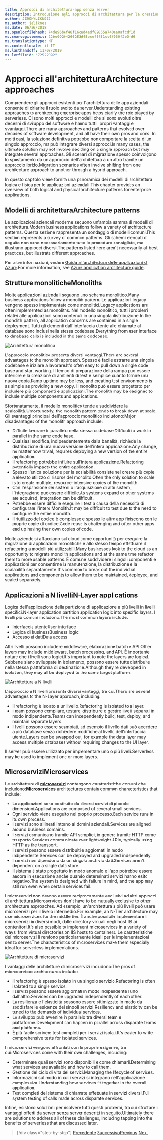 ```yaml
---
title: Approcci di architettura-app senza server
description: Introduzione agli approcci di architettura per la creazione di applicazioni aziendali basate su cloud, da architetture a più livelli a senza server.
author: JEREMYLIKNESS
ms.author: jeliknes
ms.date: 06/26/2018
ms.openlocfilehash: 74de96bef48f16ced4adf82855a740aa0afcdf1d
ms.sourcegitcommit: 22be09204266253d45ece46f51cc6f080f2b3fd6
ms.translationtype: MT
ms.contentlocale: it-IT
ms.lasthandoff: 11/08/2019
ms.locfileid: "72522892"
---
```

# <a name="architecture-approaches"></a><span data-ttu-id="d7b5b-103">Approcci all'architettura</span><span class="sxs-lookup"><span data-stu-id="d7b5b-103">Architecture approaches</span></span>

<span data-ttu-id="d7b5b-104">Comprendere gli approcci esistenti per l'architettura delle app aziendali consente di chiarire il ruolo svolto da server.</span><span class="sxs-lookup"><span data-stu-id="d7b5b-104">Understanding existing approaches to architecting enterprise apps helps clarify the role played by serverless.</span></span> <span data-ttu-id="d7b5b-105">Ci sono molti approcci e modelli che si sono evoluti oltre decenni di sviluppo del software e hanno tutti i propri vantaggi e svantaggi.</span><span class="sxs-lookup"><span data-stu-id="d7b5b-105">There are many approaches and patterns that evolved over decades of software development, and all have their own pros and cons.</span></span> <span data-ttu-id="d7b5b-106">In molti casi, la soluzione definitiva potrebbe non comportare la scelta di un singolo approccio, ma può integrare diversi approcci.</span><span class="sxs-lookup"><span data-stu-id="d7b5b-106">In many cases, the ultimate solution may not involve deciding on a single approach but may integrate several approaches.</span></span> <span data-ttu-id="d7b5b-107">Gli scenari di migrazione spesso coinvolgono lo spostamento da un approccio dell'architettura a un altro tramite un approccio ibrido.</span><span class="sxs-lookup"><span data-stu-id="d7b5b-107">Migration scenarios often involve shifting from one architecture approach to another through a hybrid approach.</span></span>

<span data-ttu-id="d7b5b-108">In questo capitolo viene fornita una panoramica dei modelli di architettura logica e fisica per le applicazioni aziendali.</span><span class="sxs-lookup"><span data-stu-id="d7b5b-108">This chapter provides an overview of both logical and physical architecture patterns for enterprise applications.</span></span>

## <a name="architecture-patterns"></a><span data-ttu-id="d7b5b-109">Modelli di architettura</span><span class="sxs-lookup"><span data-stu-id="d7b5b-109">Architecture patterns</span></span>

<span data-ttu-id="d7b5b-110">Le applicazioni aziendali moderne seguono un'ampia gamma di modelli di architettura.</span><span class="sxs-lookup"><span data-stu-id="d7b5b-110">Modern business applications follow a variety of architecture patterns.</span></span> <span data-ttu-id="d7b5b-111">Questa sezione rappresenta un sondaggio di modelli comuni.</span><span class="sxs-lookup"><span data-stu-id="d7b5b-111">This section represents a survey of common patterns.</span></span> <span data-ttu-id="d7b5b-112">Gli schemi elencati di seguito non sono necessariamente tutte le procedure consigliate, ma illustrano approcci diversi.</span><span class="sxs-lookup"><span data-stu-id="d7b5b-112">The patterns listed here aren't necessarily all best practices, but illustrate different approaches.</span></span>

<span data-ttu-id="d7b5b-113">Per altre informazioni, vedere [Guida all'architettura delle applicazioni di Azure](https://docs.microsoft.com/azure/architecture/guide/).</span><span class="sxs-lookup"><span data-stu-id="d7b5b-113">For more information, see [Azure application architecture guide](https://docs.microsoft.com/azure/architecture/guide/).</span></span>

## <a name="monoliths"></a><span data-ttu-id="d7b5b-114">Strutture monolitiche</span><span class="sxs-lookup"><span data-stu-id="d7b5b-114">Monoliths</span></span>

<span data-ttu-id="d7b5b-115">Molte applicazioni aziendali seguono uno schema monolitico.</span><span class="sxs-lookup"><span data-stu-id="d7b5b-115">Many business applications follow a monolith pattern.</span></span> <span data-ttu-id="d7b5b-116">Le applicazioni legacy vengono spesso implementate come monolitici.</span><span class="sxs-lookup"><span data-stu-id="d7b5b-116">Legacy applications are often implemented as monoliths.</span></span> <span data-ttu-id="d7b5b-117">Nel modello monolitico, tutti i problemi relativi alle applicazioni sono contenuti in una singola distribuzione.</span><span class="sxs-lookup"><span data-stu-id="d7b5b-117">In the monolith pattern, all application concerns are contained in a single deployment.</span></span> <span data-ttu-id="d7b5b-118">Tutti gli elementi dall'interfaccia utente alle chiamate al database sono inclusi nella stessa codebase.</span><span class="sxs-lookup"><span data-stu-id="d7b5b-118">Everything from user interface to database calls is included in the same codebase.</span></span>

![Architettura monolitica](./media/monolith-architecture.png)

<span data-ttu-id="d7b5b-120">L'approccio monolitico presenta diversi vantaggi.</span><span class="sxs-lookup"><span data-stu-id="d7b5b-120">There are several advantages to the monolith approach.</span></span> <span data-ttu-id="d7b5b-121">Spesso è facile estrarre una singola codebase e iniziare a lavorare.</span><span class="sxs-lookup"><span data-stu-id="d7b5b-121">It's often easy to pull down a single code base and start working.</span></span> <span data-ttu-id="d7b5b-122">Il tempo di preparazione della rampa può essere inferiore e la creazione di ambienti di test è semplice quanto fornire una nuova copia.</span><span class="sxs-lookup"><span data-stu-id="d7b5b-122">Ramp up time may be less, and creating test environments is as simple as providing a new copy.</span></span> <span data-ttu-id="d7b5b-123">Il monolito può essere progettato per includere più componenti e applicazioni.</span><span class="sxs-lookup"><span data-stu-id="d7b5b-123">The monolith may be designed to include multiple components and applications.</span></span>

<span data-ttu-id="d7b5b-124">Sfortunatamente, il modello monolitico tende a suddividere la scalabilità.</span><span class="sxs-lookup"><span data-stu-id="d7b5b-124">Unfortunately, the monolith pattern tends to break down at scale.</span></span> <span data-ttu-id="d7b5b-125">Gli svantaggi principali dell'approccio monolitico includono:</span><span class="sxs-lookup"><span data-stu-id="d7b5b-125">Major disadvantages of the monolith approach include:</span></span>

- <span data-ttu-id="d7b5b-126">Difficile lavorare in parallelo nella stessa codebase.</span><span class="sxs-lookup"><span data-stu-id="d7b5b-126">Difficult to work in parallel in the same code base.</span></span>
- <span data-ttu-id="d7b5b-127">Qualsiasi modifica, indipendentemente dalla banalità, richiede la distribuzione di una nuova versione dell'intera applicazione.</span><span class="sxs-lookup"><span data-stu-id="d7b5b-127">Any change, no matter how trivial, requires deploying a new version of the entire application.</span></span>
- <span data-ttu-id="d7b5b-128">Il refactoring potrebbe influire sull'intera applicazione.</span><span class="sxs-lookup"><span data-stu-id="d7b5b-128">Refactoring potentially impacts the entire application.</span></span>
- <span data-ttu-id="d7b5b-129">Spesso l'unica soluzione per la scalabilità consiste nel creare più copie a elevato utilizzo di risorse del monolito.</span><span class="sxs-lookup"><span data-stu-id="d7b5b-129">Often the only solution to scale is to create multiple, resource-intensive copies of the monolith.</span></span>
- <span data-ttu-id="d7b5b-130">Con l'espansione dei sistemi o l'acquisizione di altri sistemi, l'integrazione può essere difficile.</span><span class="sxs-lookup"><span data-stu-id="d7b5b-130">As systems expand or other systems are acquired, integration can be difficult.</span></span>
- <span data-ttu-id="d7b5b-131">Potrebbe essere difficile eseguire il test a causa della necessità di configurare l'intero Monolith.</span><span class="sxs-lookup"><span data-stu-id="d7b5b-131">It may be difficult to test due to the need to configure the entire monolith.</span></span>
- <span data-ttu-id="d7b5b-132">Il riutilizzo del codice è complesso e spesso le altre app finiscono con le proprie copie di codice.</span><span class="sxs-lookup"><span data-stu-id="d7b5b-132">Code reuse is challenging and often other apps end up having their own copies of code.</span></span>

<span data-ttu-id="d7b5b-133">Molte aziende si affacciano sul cloud come opportunità per eseguire la migrazione di applicazioni monolitiche e allo stesso tempo effettuare il refactoring a modelli più utilizzabili.</span><span class="sxs-lookup"><span data-stu-id="d7b5b-133">Many businesses look to the cloud as an opportunity to migrate monolith applications and at the same time refactor them to more usable patterns.</span></span> <span data-ttu-id="d7b5b-134">È comune suddividere i singoli componenti e applicazioni per consentirne la manutenzione, la distribuzione e la scalabilità separatamente.</span><span class="sxs-lookup"><span data-stu-id="d7b5b-134">It's common to break out the individual applications and components to allow them to be maintained, deployed, and scaled separately.</span></span>

## <a name="n-layer-applications"></a><span data-ttu-id="d7b5b-135">Applicazioni a N livelli</span><span class="sxs-lookup"><span data-stu-id="d7b5b-135">N-Layer applications</span></span>

<span data-ttu-id="d7b5b-136">Logica dell'applicazione della partizione di applicazione a più livelli in livelli specifici.</span><span class="sxs-lookup"><span data-stu-id="d7b5b-136">N-layer application partition application logic into specific layers.</span></span> <span data-ttu-id="d7b5b-137">I livelli più comuni includono:</span><span class="sxs-lookup"><span data-stu-id="d7b5b-137">The most common layers include:</span></span>

- <span data-ttu-id="d7b5b-138">Interfaccia utente</span><span class="sxs-lookup"><span data-stu-id="d7b5b-138">User interface</span></span>
- <span data-ttu-id="d7b5b-139">Logica di business</span><span class="sxs-lookup"><span data-stu-id="d7b5b-139">Business logic</span></span>
- <span data-ttu-id="d7b5b-140">Accesso ai dati</span><span class="sxs-lookup"><span data-stu-id="d7b5b-140">Data access</span></span>

<span data-ttu-id="d7b5b-141">Altri livelli possono includere middleware, elaborazione batch e API.</span><span class="sxs-lookup"><span data-stu-id="d7b5b-141">Other layers may include middleware, batch processing, and API.</span></span> <span data-ttu-id="d7b5b-142">È importante notare che i livelli sono logici.</span><span class="sxs-lookup"><span data-stu-id="d7b5b-142">It's important to note the layers are logical.</span></span> <span data-ttu-id="d7b5b-143">Sebbene siano sviluppate in isolamento, possono essere tutte distribuite nella stessa piattaforma di destinazione.</span><span class="sxs-lookup"><span data-stu-id="d7b5b-143">Although they're developed in isolation, they may all be deployed to the same target platform.</span></span>

![Architettura a N livelli](./media/n-layer-architecture.png)

<span data-ttu-id="d7b5b-145">L'approccio a N livelli presenta diversi vantaggi, tra cui:</span><span class="sxs-lookup"><span data-stu-id="d7b5b-145">There are several advantages to the N-Layer approach, including:</span></span>

- <span data-ttu-id="d7b5b-146">Il refactoring è isolato a un livello.</span><span class="sxs-lookup"><span data-stu-id="d7b5b-146">Refactoring is isolated to a layer.</span></span>
- <span data-ttu-id="d7b5b-147">I team possono compilare, testare, distribuire e gestire livelli separati in modo indipendente.</span><span class="sxs-lookup"><span data-stu-id="d7b5b-147">Teams can independently build, test, deploy, and maintain separate layers.</span></span>
- <span data-ttu-id="d7b5b-148">I livelli possono essere scambiati, ad esempio il livello dati può accedere a più database senza richiedere modifiche al livello dell'interfaccia utente.</span><span class="sxs-lookup"><span data-stu-id="d7b5b-148">Layers can be swapped out, for example the data layer may access multiple databases without requiring changes to the UI layer.</span></span>

<span data-ttu-id="d7b5b-149">Il server può essere utilizzato per implementare uno o più livelli.</span><span class="sxs-lookup"><span data-stu-id="d7b5b-149">Serverless may be used to implement one or more layers.</span></span>

## <a name="microservices"></a><span data-ttu-id="d7b5b-150">Microservizi</span><span class="sxs-lookup"><span data-stu-id="d7b5b-150">Microservices</span></span>

<span data-ttu-id="d7b5b-151">Le architetture di **[microservizi](https://docs.microsoft.com/azure/architecture/guide/architecture-styles/microservices)** contengono caratteristiche comuni che includono:</span><span class="sxs-lookup"><span data-stu-id="d7b5b-151">**[Microservices](https://docs.microsoft.com/azure/architecture/guide/architecture-styles/microservices)** architectures contain common characteristics that include:</span></span>

- <span data-ttu-id="d7b5b-152">Le applicazioni sono costituite da diversi servizi di piccole dimensioni.</span><span class="sxs-lookup"><span data-stu-id="d7b5b-152">Applications are composed of several small services.</span></span>
- <span data-ttu-id="d7b5b-153">Ogni servizio viene eseguito nel proprio processo.</span><span class="sxs-lookup"><span data-stu-id="d7b5b-153">Each service runs in its own process.</span></span>
- <span data-ttu-id="d7b5b-154">I servizi sono allineati intorno ai domini aziendali.</span><span class="sxs-lookup"><span data-stu-id="d7b5b-154">Services are aligned around business domains.</span></span>
- <span data-ttu-id="d7b5b-155">I servizi comunicano tramite API semplici, in genere tramite HTTP come trasporto.</span><span class="sxs-lookup"><span data-stu-id="d7b5b-155">Services communicate over lightweight APIs, typically using HTTP as the transport.</span></span>
- <span data-ttu-id="d7b5b-156">I servizi possono essere distribuiti e aggiornati in modo indipendente.</span><span class="sxs-lookup"><span data-stu-id="d7b5b-156">Services can be deployed and upgraded independently.</span></span>
- <span data-ttu-id="d7b5b-157">I servizi non dipendono da un singolo archivio dati.</span><span class="sxs-lookup"><span data-stu-id="d7b5b-157">Services aren't dependent on a single data store.</span></span>
- <span data-ttu-id="d7b5b-158">Il sistema è stato progettato in modo anomalo e l'app potrebbe essere ancora in esecuzione anche quando determinati servizi hanno esito negativo.</span><span class="sxs-lookup"><span data-stu-id="d7b5b-158">The system is designed with failure in mind, and the app may still run even when certain services fail.</span></span>

<span data-ttu-id="d7b5b-159">I microservizi non devono essere reciprocamente esclusivi ad altri approcci di architettura.</span><span class="sxs-lookup"><span data-stu-id="d7b5b-159">Microservices don't have to be mutually exclusive to other architecture approaches.</span></span> <span data-ttu-id="d7b5b-160">Ad esempio, un'architettura a più livelli può usare microservizi per il livello intermedio.</span><span class="sxs-lookup"><span data-stu-id="d7b5b-160">For example, an N-Tier architecture may use microservices for the middle tier.</span></span> <span data-ttu-id="d7b5b-161">È anche possibile implementare i microservizi in diversi modi, dalle directory virtuali negli host IIS ai contenitori.</span><span class="sxs-lookup"><span data-stu-id="d7b5b-161">It's also possible to implement microservices in a variety of ways, from virtual directories on IIS hosts to containers.</span></span> <span data-ttu-id="d7b5b-162">Le caratteristiche dei microservizi li rendono particolarmente ideali per le implementazioni senza server.</span><span class="sxs-lookup"><span data-stu-id="d7b5b-162">The characteristics of microservices make them especially ideal for serverless implementations.</span></span>

![Architettura di microservizi](./media/microservices-architecture.png)

<span data-ttu-id="d7b5b-164">I vantaggi delle architetture di microservizi includono:</span><span class="sxs-lookup"><span data-stu-id="d7b5b-164">The pros of microservices architectures include:</span></span>

- <span data-ttu-id="d7b5b-165">Il refactoring è spesso isolato in un singolo servizio.</span><span class="sxs-lookup"><span data-stu-id="d7b5b-165">Refactoring is often isolated to a single service.</span></span>
- <span data-ttu-id="d7b5b-166">I servizi possono essere aggiornati in modo indipendente l'uno dall'altro.</span><span class="sxs-lookup"><span data-stu-id="d7b5b-166">Services can be upgraded independently of each other.</span></span>
- <span data-ttu-id="d7b5b-167">La resilienza e l'elasticità possono essere ottimizzate in modo da soddisfare le esigenze dei singoli servizi.</span><span class="sxs-lookup"><span data-stu-id="d7b5b-167">Resiliency and elasticity can be tuned to the demands of individual services.</span></span>
- <span data-ttu-id="d7b5b-168">Lo sviluppo può avvenire in parallelo tra diversi team e piattaforme.</span><span class="sxs-lookup"><span data-stu-id="d7b5b-168">Development can happen in parallel across disparate teams and platforms.</span></span>
- <span data-ttu-id="d7b5b-169">È più facile scrivere test completi per i servizi isolati.</span><span class="sxs-lookup"><span data-stu-id="d7b5b-169">It's easier to write comprehensive tests for isolated services.</span></span>

<span data-ttu-id="d7b5b-170">I microservizi vengono affrontati con le proprie esigenze, tra cui:</span><span class="sxs-lookup"><span data-stu-id="d7b5b-170">Microservices come with their own challenges, including:</span></span>

- <span data-ttu-id="d7b5b-171">Determinare quali servizi sono disponibili e come chiamarli.</span><span class="sxs-lookup"><span data-stu-id="d7b5b-171">Determining what services are available and how to call them.</span></span>
- <span data-ttu-id="d7b5b-172">Gestione del ciclo di vita dei servizi.</span><span class="sxs-lookup"><span data-stu-id="d7b5b-172">Managing the lifecycle of services.</span></span>
- <span data-ttu-id="d7b5b-173">Informazioni sul modo in cui i servizi si integrano nell'applicazione complessiva.</span><span class="sxs-lookup"><span data-stu-id="d7b5b-173">Understanding how services fit together in the overall application.</span></span>
- <span data-ttu-id="d7b5b-174">Test completi del sistema di chiamate effettuate in servizi diversi.</span><span class="sxs-lookup"><span data-stu-id="d7b5b-174">Full system testing of calls made across disparate services.</span></span>

<span data-ttu-id="d7b5b-175">Infine, esistono soluzioni per risolvere tutti questi problemi, tra cui sfruttare i vantaggi offerti da server senza server descritti in seguito.</span><span class="sxs-lookup"><span data-stu-id="d7b5b-175">Ultimately there are solutions to address all of these challenges, including tapping into the benefits of serverless that are discussed later.</span></span>

>[!div class="step-by-step"]
><span data-ttu-id="d7b5b-176">[Precedente](index.md)
>[Successivo](architecture-deployment-approaches.md)</span><span class="sxs-lookup"><span data-stu-id="d7b5b-176">[Previous](index.md)
[Next](architecture-deployment-approaches.md)</span></span>
